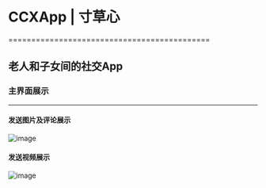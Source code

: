 # CCXApp | 寸草心
============================================

老人和子女间的社交App
--------------------------------------------

### 主界面展示
--------------------------------------------

#### 发送图片及评论展示

![image](https://github.com/JasperMao123/CCXApp/raw/dev/screenshot/main1.png)

#### 发送视频展示

![image](https://github.com/JasperMao123/CCXApp/raw/dev/screenshot/main2.png)
